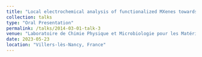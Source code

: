 ```yaml
---
title: "Local electrochemical analysis of functionalized MXenes towards high-performance microstructured actuators"
collection: talks
type: "Oral Presentation"
permalink: /talks/2014-03-01-talk-3
venue: "Laboratoire de Chimie Physique et Microbiologie pour les Matériaux et l'Environnement - LCPME"
date: 2023-05-23
location: "Villers-lès-Nancy, France"
---
```


